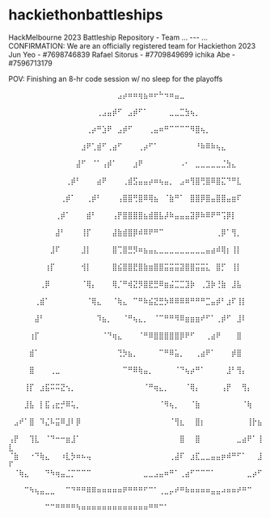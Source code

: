 # hackiethonbattleships
HackMelbourne 2023 Battleship Repository - Team ... --- ...
CONFIRMATION: We are an officially registered team for Hackiethon 2023
Jun Yeo - #7698746839
Rafael Sitorus - #7709849699
ichika Abe - #7596713179

POV: Finishing an 8-hr code session w/ no sleep for the playoffs


⠀⠀⠀⠀⠀⠀⠀⠀⠀⠀⠀⠀⠀⠀⠀⠀⠀⠀⠀⠀⠀⣠⡴⠶⠶⢶⣦⠶⠖⠓⠲⠶⣤⣀⠀⠀⠀⠀⠀⠀⠀⠀⠀⠀⠀⠀⠀⠀⠀⠀
⠀⠀⠀⠀⠀⠀⠀⠀⠀⠀⠀⠀⠀⠀⠀⠀⠀⢀⣠⣤⡾⠋⠀⣠⡾⠋⠁⠀⠀⠀⠀⣀⣀⣉⣳⢦⡀⠀⠀⠀⠀⠀⠀⠀⠀⠀⠀⠀⠀⠀
⠀⠀⠀⠀⠀⠀⠀⠀⠀⠀⠀⠀⠀⠀⠀⢀⡴⠛⣱⠟⠀⣠⡾⠋⠀⠀⠀⢀⣤⠶⠛⠉⠉⠉⠉⠻⣿⢦⡀⠀⠀⠀⠀⠀⠀⠀⠀⠀⠀⠀
⠀⠀⠀⠀⠀⠀⠀⠀⠀⠀⠀⠀⠀⠀⣰⠟⢁⣾⠋⢀⣴⠋⠀⠀⠀⢀⡴⠋⠁⠀⠀⠀⠀⠀⠀⠀⠘⠷⠿⠷⢦⣄⠀⠀⠀⠀⠀⠀⠀⠀
⠀⠀⠀⠀⠀⠀⠀⠀⠀⠀⠀⠀⠀⣼⠋⠀⠈⠁⢠⡾⠁⠀⠀⠀⣰⠟⠀⠀⠀⠀⠀⠀⠀⠠⠂⠀⣀⣀⣀⣀⣀⣈⣳⣄⠀⠀⠀⠀⠀⠀
⠀⠀⠀⠀⠀⠀⠀⠀⠀⠀⠀⢀⡾⠃⠀⠀⠀⣴⠟⠀⠀⠀⢀⣾⣫⣤⣤⡴⠶⢦⣤⡀⠀⣠⠶⢻⣿⢛⣿⠿⣿⣍⠙⠛⣇⠀⠀⠀⠀⠀
⠀⠀⠀⠀⠀⠀⠀⠀⠀⠀⢀⡾⠁⠀⠀⢀⡾⠃⠀⠀⠀⢠⣿⣿⢛⣿⠿⢿⣦⠀⠈⣷⠛⠁⠀⣿⣿⡿⣿⣤⣿⣿⣤⣶⠏⠀⠀⠀⠀⠀
⠀⠀⠀⠀⠀⠀⠀⠀⠀⢀⡾⠁⠀⠀⠀⣾⠃⠀⠀⠀⢠⡟⣿⣿⣿⣿⣦⣾⣿⣧⡼⠷⣤⣤⣤⣽⡿⠷⠿⠟⠛⢩⡿⡇⠀⠀⠀⠀⠀⠀
⠀⠀⠀⠀⠀⠀⠀⠀⠀⣼⠃⠀⠀⠀⢸⡏⠀⠀⠀⠀⣼⣷⣾⣿⡿⠾⠿⠟⠛⠉⠀⠀⠀⠀⠀⠀⠀⠀⠀⠀⢀⡿⠁⢻⡀⠀⠀⠀⠀⠀
⠀⠀⠀⠀⠀⠀⠀⠀⣸⠏⠀⠀⠀⠀⣸⡇⠀⠀⠀⠀⣿⢉⣿⣛⡻⠶⣦⣤⣄⣀⣀⣀⣀⣀⣀⣀⣀⣀⣤⣴⠾⢿⡆⢸⡇⠀⠀⠀⠀⠀
⠀⠀⠀⠀⠀⠀⠀⢰⡏⠀⠀⠀⠀⠀⢺⡇⠀⠀⠀⠀⣿⣮⣿⣿⣟⣿⣷⣶⣿⣿⣭⣭⣭⣽⣿⣿⣭⣭⣅⠀⣿⡋⠀⢸⡇⠀⠀⠀⠀⠀
⠀⠀⠀⠀⠀⠀⢀⡿⠀⠀⠀⠀⠀⠀⠈⢿⡄⠀⠀⠀⢿⡈⠛⢾⣝⡻⣿⣟⣛⠿⣶⣬⣉⣉⣹⡷⠀⢀⣹⡷⢘⣷⠀⣸⣧⠀⠀⠀⠀⠀
⠀⠀⠀⠀⠀⢀⣾⠁⠀⠀⠀⠀⠀⠀⠀⠈⢿⣄⠀⠀⠈⢷⣄⠀⠉⠛⠷⣮⣝⣛⡳⠿⠿⠿⠿⠛⠛⠛⣉⣤⡾⠃⣰⠏⢸⡇⠀⠀⠀⠀
⠀⠀⠀⠀⠀⣼⠃⠀⠀⠀⠀⠀⠀⠀⠀⠀⠀⠹⣦⡀⠀⠀⠈⠛⢦⣄⡀⠀⠈⠉⠛⠛⠻⠿⣶⣶⣶⠞⠋⠁⢀⡾⠋⠀⣸⠇⠀⠀⠀⠀
⠀⠀⠀⠀⢰⡏⠀⠀⠀⠀⠀⠀⠀⠀⠀⠀⠀⠀⠈⠙⢶⣄⠀⠀⠀⠈⠛⠿⣿⣿⣿⣿⣿⡿⠟⠋⠀⠀⢀⣴⠟⠀⠀⠀⣿⠀⠀⠀⠀⠀
⠀⠀⠀⠀⣾⠁⠀⠀⠀⠀⠀⠀⠀⠀⠀⠀⠀⠀⠀⠀⠀⢙⡳⣦⡀⠀⠀⠀⠀⠉⠛⠿⣥⡀⠀⠀⢀⣴⠟⠁⠀⠀⠀⡾⣿⠀⠀⠀⠀⠀
⠀⠀⠀⠀⣿⠀⠀⠀⢀⣀⠀⠀⠀⠀⠀⠀⠀⠀⠀⠀⠀⠀⠉⠛⠿⢷⣤⡀⠀⠀⠀⠀⠈⠙⢦⡴⠛⠁⠀⠀⠀⠀⣸⠃⢻⡄⠀⠀⠀⠀
⠀⠀⠀⢸⡏⠀⣰⣯⠭⠭⣝⢢⡀⠀⠀⠀⠀⠀⠀⠀⠀⠀⠀⠀⠀⠀⠈⠛⢶⣄⡀⠀⠀⠀⠈⢿⡄⠀⠀⠀⠀⢠⡟⠀⠀⢻⡄⠀⠀⠀
⠀⠀⠀⣸⣧⠀⡇⣯⢠⣖⡚⠿⢥⡀⠀⠀⠀⠀⠀⠀⠀⠀⠀⠀⠀⠀⠀⠀⠀⠈⠻⢦⡀⠀⠀⠈⣷⠀⠀⠀⠀⠀⠀⠀⠀⠈⢷⠀⠀⠀
⠀⣠⠞⠁⣿⠀⠹⣌⠧⣭⠿⣸⠇⡿⠀⠀⠀⠀⠀⠀⠀⠀⠀⠀⠀⠀⠀⠀⠀⠀⠀⠈⢻⣆⠀⠀⣿⡆⠀⠀⠀⠀⠀⠀⠀⠀⢸⡗⣦⠀
⢠⡟⠀⠀⢹⣇⠀⠈⠙⠒⠒⣶⣸⠁⠀⠀⠀⠀⠀⠀⠀⠀⠀⠀⠀⠀⠀⠀⠀⠀⠀⠀⠀⣿⠀⠀⣿⠀⠀⠀⠀⠀⠀⠀⣀⣴⠟⠁⢸⣇
⠈⣷⠀⠀⠐⠙⢷⣄⠀⠀⠰⣇⡳⠶⠦⢤⠀⠀⠀⠀⠀⠀⠀⠀⠀⠀⠀⠀⠀⠀⠀⢀⣼⠏⠀⣰⣏⣀⣀⣤⣤⡶⠾⠛⠋⠁⠀⠀⣸⠏
⠀⠈⢷⣄⠀⠀⠀⠙⠳⢶⣤⣈⡉⠉⠉⠉⠀⠀⠀⠀⠀⠀⠀⠀⠀⠀⣀⣀⣠⣤⠶⠛⠁⢀⣴⠋⠉⠉⠉⠁⠀⠀⠀⠀⠀⠀⣀⡴⠋⠀
⠀⠀⠀⠉⠳⢦⣤⣀⣀⠀⠀⠉⠙⠛⠛⠿⠿⠶⠶⠶⠶⠶⠟⠛⠛⠛⠋⠉⠁⢀⣀⡤⠞⠛⠷⠶⠶⠶⠶⣤⣤⠴⠶⠶⠞⠛⠉⠀⠀⠀
⠀⠀⠀⠀⠀⠀⠀⠉⠉⠛⠛⠛⠛⠳⠶⠶⠶⠶⠶⠶⠶⠶⠶⠶⠶⠶⠶⠛⠛⠉⠁⠀⠀⠀⠀⠀⠀⠀⠀⠀⠀⠀⠀⠀⠀⠀⠀⠀⠀⠀
